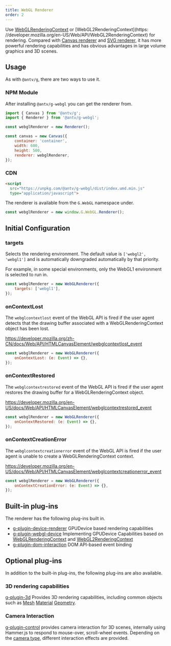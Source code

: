 ```yaml
---
title: WebGL Renderer
order: 2
---
```


Use [WebGLRenderingContext](https://developer.mozilla.org/en-US/Web/API/WebGLRenderingContext) or [WebGL2RenderingContext](https: //developer.mozilla.org/en-US/Web/API/WebGL2RenderingContext) for rendering. Compared with [Canvas renderer](/api/renderer/canvas) and [SVG renderer](/api/renderer/svg), it has more powerful rendering capabilities and has obvious advantages in large volume graphics and 3D scenes.

## Usage

As with `@antv/g`, there are two ways to use it.

### NPM Module

After installing `@antv/g-webgl` you can get the renderer from.

```js
import { Canvas } from '@antv/g';
import { Renderer } from '@antv/g-webgl';

const webglRenderer = new Renderer();

const canvas = new Canvas({
    container: 'container',
    width: 600,
    height: 500,
    renderer: webglRenderer,
});
```

### CDN

```html
<script
  src="https://unpkg.com/@antv/g-webgl/dist/index.umd.min.js"
  type="application/javascript">
```

The renderer is available from the `G.WebGL` namespace under.

```js
const webglRenderer = new window.G.WebGL.Renderer();
```

## Initial Configuration

### targets

Selects the rendering environment. The default value is `['webgl2', 'webgl1']` and is automatically downgraded automatically by that priority.

For example, in some special environments, only the WebGL1 environment is selected to run in.

```js
const webglRenderer = new WebGLRenderer({
    targets: ['webgl1'],
});
```

### onContextLost

The `webglcontextlost` event of the WebGL API is fired if the user agent detects that the drawing buffer associated with a WebGLRenderingContext object has been lost.

<https://developer.mozilla.org/zh-CN/docs/Web/API/HTMLCanvasElement/webglcontextlost_event>

```js
const webglRenderer = new WebGLRenderer({
    onContextLost: (e: Event) => {},
});
```

### onContextRestored

The `webglcontextrestored` event of the WebGL API is fired if the user agent restores the drawing buffer for a WebGLRenderingContext object.

<https://developer.mozilla.org/en-US/docs/Web/API/HTMLCanvasElement/webglcontextrestored_event>

```js
const webglRenderer = new WebGLRenderer({
    onContextRestored: (e: Event) => {},
});
```

### onContextCreationError

The `webglcontextcreationerror` event of the WebGL API is fired if the user agent is unable to create a WebGLRenderingContext context.

<https://developer.mozilla.org/en-US/docs/Web/API/HTMLCanvasElement/webglcontextcreationerror_event>

```js
const webglRenderer = new WebGLRenderer({
    onContextCreationError: (e: Event) => {},
});
```

## Built-in plug-ins

The renderer has the following plug-ins built in.

- [g-plugin-device-renderer](/plugins/device-renderer) GPUDevice based rendering capabilities
- [g-plugin-webgl-device](/plugins/device-renderer) Implementing GPUDevice Capabilities based on [WebGLRenderingContext](https://developer.mozilla.org/en-US/Web/API/WebGLRenderingContext) and [WebGL2RenderingContext](https://developer.mozilla.org/en-US/Web/API/WebGL2RenderingContext)
- [g-plugin-dom-interaction](/plugins/dom-interaction) DOM API-based event binding

## Optional plug-ins

In addition to the built-in plug-ins, the following plug-ins are also available.

### 3D rendering capabilities

[g-plugin-3d](/plugins/3d) Provides 3D rendering capabilities, including common objects such as [Mesh](/api/3d/mesh) [Material](/api/3d/material) [Geometry](/api/3d/geometry).

### Camera Interaction

[g-plugin-control](/plugins/control) provides camera interaction for 3D scenes, internally using Hammer.js to respond to mouse-over, scroll-wheel events. Depending on the [camera type](/api/camera/intro), different interaction effects are provided.

